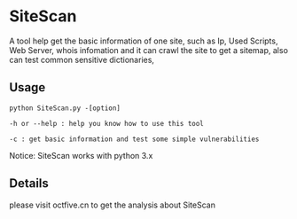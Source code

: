 # SiteScan
A tool help get the basic information of one site, such as Ip, Used Scripts, Web Server, whois infomation
and it can crawl the site to get a sitemap, also can test common sensitive dictionaries, 

## Usage

`python SiteScan.py -[option]`

`-h or --help : help you know how to use this tool`

`-c : get basic information and test some simple vulnerabilities`

Notice: SiteScan works with python 3.x

## Details

please visit octfive.cn to get the analysis about SiteScan
